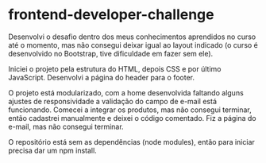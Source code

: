 # frontend-developer-challenge

Desenvolvi o desafio dentro dos meus conhecimentos aprendidos no curso até o momento, mas não consegui deixar igual ao layout indicado (o curso é desenvolvido no Bootstrap, tive dificuldade em fazer sem ele).

Iniciei o projeto pela estrutura do HTML, depois CSS e por último JavaScript. Desenvolvi a página do header para o footer.

O projeto está modularizado, com a home desenvolvida faltando alguns ajustes de responsividade a validação do campo de e-mail está funcionando.
Comecei a integrar os produtos, mas não consegui terminar, então cadastrei manualmente e deixei o código comentado.
Fiz a página do e-mail, mas não consegui terminar.

O repositório está sem as dependências (node modules), então para iniciar precisa dar um npm install.
